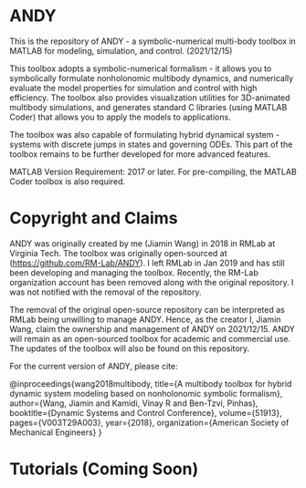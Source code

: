 # ANDY
This is the repository of ANDY - a symbolic-numerical multi-body toolbox in MATLAB for modeling, simulation, and control. (2021/12/15)

This toolbox adopts a symbolic-numerical formalism - it allows you to symbolically formulate nonholonomic multibody dynamics, and numerically evaluate the model properties for simulation and control with high efficiency. The toolbox also provides visualization utilities for 3D-animated multibody simulations, and generates standard C libraries (using MATLAB Coder) that allows you to apply the models to applications.

The toolbox was also capable of formulating hybrid dynamical system - systems with discrete jumps in states and governing ODEs. This part of the toolbox remains to be further developed for more advanced features.


MATLAB Version Requirement: 2017 or later. For pre-compiling, the MATLAB Coder toolbox is also required.

# Copyright and Claims

ANDY was originally created by me (Jiamin Wang) in 2018 in RMLab at Virginia Tech. The toolbox was originally open-sourced at (https://github.com/RM-Lab/ANDY). I left RMLab in Jan 2019 and has still been developing and managing the toolbox. Recently, the RM-Lab organization account has been removed along with the original repository. I was not notified with the removal of the repository.

The removal of the original open-source repository can be interpreted as RMLab being unwilling to manage ANDY. Hence, as the creator I, Jiamin Wang, claim the ownership and management of ANDY on 2021/12/15. ANDY will remain as an open-sourced toolbox for academic and commercial use. The updates of the toolbox will also be found on this repository.

For the current version of ANDY, please cite:

@inproceedings{wang2018multibody, title={A multibody toolbox for hybrid dynamic system modeling based on nonholonomic symbolic formalism}, author={Wang, Jiamin and Kamidi, Vinay R and Ben-Tzvi, Pinhas}, booktitle={Dynamic Systems and Control Conference}, volume={51913}, pages={V003T29A003}, year={2018}, organization={American Society of Mechanical Engineers} }

# Tutorials (Coming Soon)
